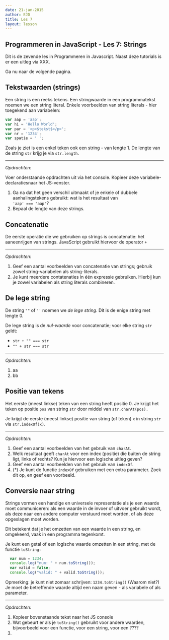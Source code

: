 ```yaml
---
date: 21-jan-2015
author: EJD
title: Les 7
layout: lesson
---
```


## Programmeren in JavaScript - Les 7: Strings

Dit is de zevende les in Programmeren in Javascript.
Naast deze tutorials is er een uitleg via XXX.

Ga nu naar de volgende pagina. 

    
## Tekstwaarden (strings)
Een string is een reeks tekens. Een stringwaarde in een programmatekst noemen we een string literal. Enkele voorbeelden van string literals - hier toegekend aan variabelen:
      
```js
var aap = 'aap';
var hi = 'Hello World';
var par = '<p>$tekst$</p>';
var nr = '1234';
var spatie = ' ';
```

Zoals je ziet is een enkel teken ook een string - van lengte 1. De lengte van de string `str` krijg je via `str.length`.
      
---

*Opdrachten:*

Voer onderstaande opdrachten uit via het console. Kopieer deze variabele-declaratiesnaar het JS-venster.

1. Ga na dat het geen verschil uitmaakt of je enkele of dubbele aanhalingstekens gebruikt: wat is het resultaat van <br> `'aap' === "aap"`?
2. Bepaal de lengte van deze strings.


## Concatenatie

De eerste operatie die we gebruiken op strings is concatenatie: het aaneenrijgen van strings. JavaScript gebruikt hiervoor de operator `+`

---

*Opdrachten:*

1. Geef een aantal voorbeelden van concatenatie van strings; gebruik zowel string-variabelen als string-literals.
2. Je kunt meerdere contatenaties in één expressie gebruiken. Hierbij kun je zowel
variabelen als string literals combineren.

## De lege string

De string `""` of `''` noemen we *de lege string*. Dit is de enige string met lengte 0.

De lege string is de *nul-waarde* voor concatenatie; voor elke string `str` geldt:

* `str + "" === str`
* `"" + str === str`
      
---

*Opdrachten:*

1. aa
2. bb


## Positie van tekens

Het eerste (meest linkse) teken van een string heeft positie 0.  Je krijgt het teken op positie `pos` van string `str` door middel van `str.charAt(pos).`

Je krijgt de eerste (meest linkse) positie van string (of teken) `x` in string `str` via `str.indexOf(x)`.
      
---

*Opdrachten:*

1. Geef een aantal voorbeelden van het gebruik van `charAt`.
2. Welk resultaat geeft `charAt` voor een index (positie) die buiten de string ligt, links of rechts? Kun je hiervoor een logische uitleg geven?
3. Geef een aantal voorbeelden van het gebruik van `indexOf`.
4. (*) Je kunt de functie `indexOf` gebruiken met een extra parameter. Zoek dit op, en geef een voorbeeld.

    
## Conversie naar string

Strings vormen een handige en universele representatie als je een waarde moet communiceren: als een waarde in de invoer of uitvoer gebruikt wordt, als deze naar een andere computer verstuurd moet worden, of als deze opgeslagen moet worden.

Dit betekent dat je het omzetten van een waarde in een string, en omgekeerd, vaak in een programma tegenkomt.

Je kunt een getal of een logische waarde omzetten in een string, met de functie `toString:`
      
```js
  var num = 1234;
  console.log("num: " + num.toString());
  var valid = false;
  console.log("valid: " + valid.toString());
```

Opmerking: je kunt niet zomaar schrijven: `1234.toString()` (Waarom niet?) Je moet de betreffende waarde altijd een naam geven - als variabele of als parameter.
      
---

*Opdrachten:*

1. Kopieer bovenstaande tekst naar het JS console
2. Wat gebeurt er als je `toString()` gebruikt voor andere waarden, bijvoorbeeld voor een functie, voor een string, voor een ????
3.
    